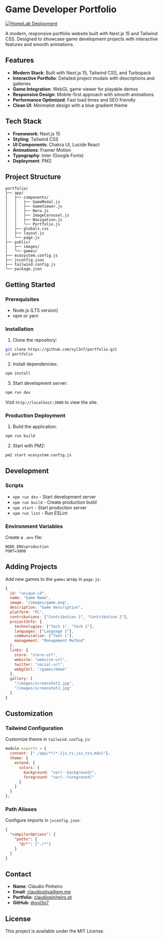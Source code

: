 # Game Developer Portfolio

[![HomeLab Deployment](https://github.com/syl3n7/portfolio/actions/workflows/main.yml/badge.svg)](https://github.com/syl3n7/portfolio/actions/workflows/main.yml)

A modern, responsive portfolio website built with Next.js 15 and Tailwind CSS. Designed to showcase game development projects with interactive features and smooth animations.

## Features

- **Modern Stack**: Built with Next.js 15, Tailwind CSS, and Turbopack
- **Interactive Portfolio**: Detailed project modals with descriptions and galleries
- **Game Integration**: WebGL game viewer for playable demos
- **Responsive Design**: Mobile-first approach with smooth animations
- **Performance Optimized**: Fast load times and SEO friendly
- **Clean UI**: Minimalist design with a blue gradient theme

## Tech Stack

- **Framework**: Next.js 15
- **Styling**: Tailwind CSS
- **UI Components**: Chakra UI, Lucide React
- **Animations**: Framer Motion
- **Typography**: Inter (Google Fonts)
- **Deployment**: PM2

## Project Structure

```
portfolio/
├── app/
│   ├── components/
│   │   ├── GameModal.js
│   │   ├── GameViewer.js
│   │   ├── Hero.js
│   │   ├── ImageCarousel.js
│   │   ├── Navigation.js
│   │   └── Portfolio.js
│   ├── globals.css
│   ├── layout.js
│   └── page.js
├── public/
│   ├── images/
│   └── games/
├── ecosystem.config.js
├── jsconfig.json
├── tailwind.config.js
└── package.json
```

## Getting Started

### Prerequisites

- Node.js (LTS version)
- npm or yarn

### Installation

1. Clone the repository:
```bash
git clone https://github.com/syl3n7/portfolio.git
cd portfolio
```

2. Install dependencies:
```bash
npm install
```

3. Start development server:
```bash
npm run dev
```

Visit `http://localhost:3000` to view the site.

### Production Deployment

1. Build the application:
```bash
npm run build
```

2. Start with PM2:
```bash
pm2 start ecosystem.config.js
```

## Development

### Scripts

- `npm run dev` - Start development server
- `npm run build` - Create production build
- `npm start` - Start production server
- `npm run lint` - Run ESLint

### Environment Variables

Create a `.env` file:
```
NODE_ENV=production
PORT=3000
```

## Adding Projects

Add new games to the `games` array in `page.js`:

```javascript
{
  id: "unique-id",
  name: "Game Name",
  image: "/images/game.png",
  description: "Game description",
  platform: "PC",
  contributions: ["Contribution 1", "Contribution 2"],
  projectInfo: {
    technologies: ["Tech 1", "Tech 2"],
    languages: ["Language 1"],
    communication: ["Tool 1"],
    management: "Management Method"
  },
  links: {
    store: "store-url",
    website: "website-url",
    twitter: "social-url",
    webglUrl: "/games/demo"
  },
  gallery: [
    "/images/screenshot1.jpg",
    "/images/screenshot2.jpg"
  ]
}
```

## Customization

### Tailwind Configuration

Customize theme in `tailwind.config.js`:

```javascript
module.exports = {
  content: ["./app/**/*.{js,ts,jsx,tsx,mdx}"],
  theme: {
    extend: {
      colors: {
        background: "var(--background)",
        foreground: "var(--foreground)"
      }
    }
  }
};
```

### Path Aliases

Configure imports in `jsconfig.json`:

```json
{
  "compilerOptions": {
    "paths": {
      "@/*": ["./*"]
    }
  }
}
```

## Contact

- **Name**: Cláudio Pinheiro
- **Email**: claudiosilva@pm.me
- **Portfolio**: [claudiopinheiro.pt](http://claudiopinheiro.pt)
- **GitHub**: [@syl3n7](https://github.com/syl3n7)

## License

This project is available under the MIT License.